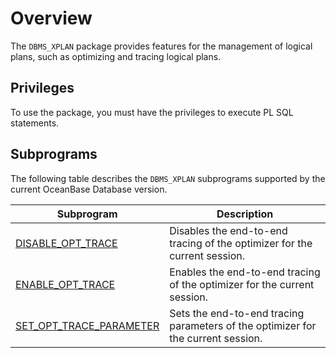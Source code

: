 # Overview

The `DBMS_XPLAN` package provides features for the management of logical plans, such as optimizing and tracing logical plans.

## Privileges

To use the package, you must have the privileges to execute PL SQL statements.

## Subprograms

The following table describes the `DBMS_XPLAN` subprograms supported by the current OceanBase Database version.

| Subprogram                                                    | Description                                                                     |
|---------------------------------------------------------------|---------------------------------------------------------------------------------|
| [DISABLE_OPT_TRACE](2.disable-opt-trace-mysql.md)             | Disables the end-to-end tracing of the optimizer for the current session.        |
| [ENABLE_OPT_TRACE](3.enable-opt-trace-mysql.md)               | Enables the end-to-end tracing of the optimizer for the current session.         |
| [SET_OPT_TRACE_PARAMETER](4.set-opt-trace-parameter-mysql.md) | Sets the end-to-end tracing parameters of the optimizer for the current session. |
